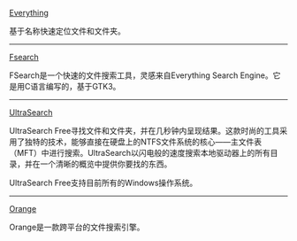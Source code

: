 [Everything](https://www.voidtools.com/zh-cn/)

基于名称快速定位文件和文件夹。

*****

[Fsearch](https://github.com/cboxdoerfer/fsearch)

FSearch是一个快速的文件搜索工具，灵感来自Everything Search Engine。它是用C语言编写的，基于GTK3。

*****

[UltraSearch](https://www.jam-software.com/ultrasearch_free)

UltraSearch Free寻找文件和文件夹，并在几秒钟内呈现结果。这款时尚的工具采用了独特的技术，能够直接在硬盘上的NTFS文件系统的核心——主文件表（MFT）中进行搜索。UltraSearch以闪电般的速度搜索本地驱动器上的所有目录，并在一个清晰的概览中提供你要找的东西。

UltraSearch Free支持目前所有的Windows操作系统。

*****

[Orange](https://github.com/naaive/orange)

Orange是一款跨平台的文件搜索引擎。